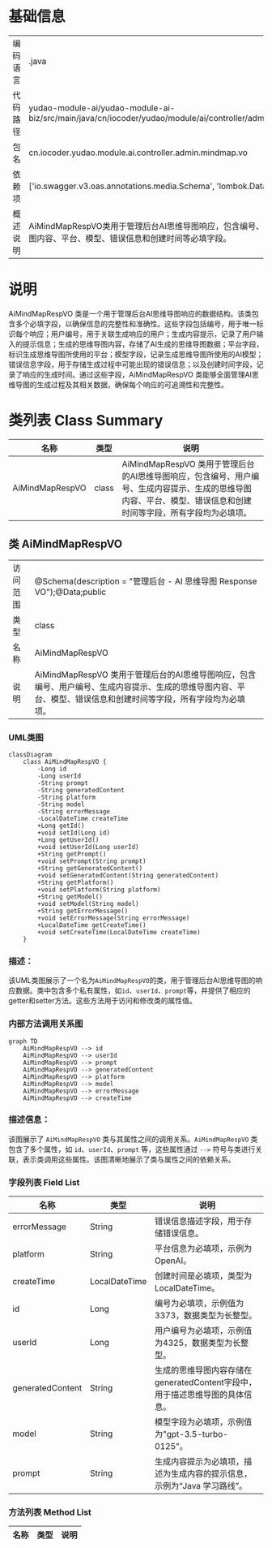 # 基础信息

|      |      |
|------|------|
| 编码语言 | .java |
| 代码路径 | yudao-module-ai/yudao-module-ai-biz/src/main/java/cn/iocoder/yudao/module/ai/controller/admin/mindmap/vo/AiMindMapRespVO.java |
| 包名 | cn.iocoder.yudao.module.ai.controller.admin.mindmap.vo |
| 依赖项 | ['io.swagger.v3.oas.annotations.media.Schema', 'lombok.Data', 'java.time.LocalDateTime'] |
| 概述说明 | AiMindMapRespVO类用于管理后台AI思维导图响应，包含编号、用户编号、生成内容提示、生成的思维导图内容、平台、模型、错误信息和创建时间等必填字段。 |

# 说明

AiMindMapRespVO 类是一个用于管理后台AI思维导图响应的数据结构。该类包含多个必填字段，以确保信息的完整性和准确性。这些字段包括编号，用于唯一标识每个响应；用户编号，用于关联生成响应的用户；生成内容提示，记录了用户输入的提示信息；生成的思维导图内容，存储了AI生成的思维导图数据；平台字段，标识生成思维导图所使用的平台；模型字段，记录生成思维导图所使用的AI模型；错误信息字段，用于存储生成过程中可能出现的错误信息；以及创建时间字段，记录了响应的生成时间。通过这些字段，AiMindMapRespVO 类能够全面管理AI思维导图的生成过程及其相关数据，确保每个响应的可追溯性和完整性。

# 类列表 Class Summary

| 名称   | 类型  | 说明 |
|-------|------|-------------|
| AiMindMapRespVO | class | AiMindMapRespVO 类用于管理后台的AI思维导图响应，包含编号、用户编号、生成内容提示、生成的思维导图内容、平台、模型、错误信息和创建时间等字段，所有字段均为必填项。 |



## 类 AiMindMapRespVO

|      |      |
|------|------|
| 访问范围 | @Schema(description = "管理后台 - AI 思维导图 Response VO");@Data;public |
| 类型 | class |
| 名称 | AiMindMapRespVO |
| 说明 | AiMindMapRespVO 类用于管理后台的AI思维导图响应，包含编号、用户编号、生成内容提示、生成的思维导图内容、平台、模型、错误信息和创建时间等字段，所有字段均为必填项。 |


### UML类图

```mermaid
classDiagram
    class AiMindMapRespVO {
        -Long id
        -Long userId
        -String prompt
        -String generatedContent
        -String platform
        -String model
        -String errorMessage
        -LocalDateTime createTime
        +Long getId()
        +void setId(Long id)
        +Long getUserId()
        +void setUserId(Long userId)
        +String getPrompt()
        +void setPrompt(String prompt)
        +String getGeneratedContent()
        +void setGeneratedContent(String generatedContent)
        +String getPlatform()
        +void setPlatform(String platform)
        +String getModel()
        +void setModel(String model)
        +String getErrorMessage()
        +void setErrorMessage(String errorMessage)
        +LocalDateTime getCreateTime()
        +void setCreateTime(LocalDateTime createTime)
    }
```

### 描述：
该UML类图展示了一个名为`AiMindMapRespVO`的类，用于管理后台AI思维导图的响应数据。类中包含多个私有属性，如`id`、`userId`、`prompt`等，并提供了相应的getter和setter方法。这些方法用于访问和修改类的属性值。


### 内部方法调用关系图

```mermaid
graph TD
    AiMindMapRespVO --> id
    AiMindMapRespVO --> userId
    AiMindMapRespVO --> prompt
    AiMindMapRespVO --> generatedContent
    AiMindMapRespVO --> platform
    AiMindMapRespVO --> model
    AiMindMapRespVO --> errorMessage
    AiMindMapRespVO --> createTime
```

### 描述信息：
该图展示了 `AiMindMapRespVO` 类与其属性之间的调用关系。`AiMindMapRespVO` 类包含了多个属性，如 `id`、`userId`、`prompt` 等，这些属性通过 `-->` 符号与类进行关联，表示类调用这些属性。该图清晰地展示了类与属性之间的依赖关系。

### 字段列表 Field List

| 名称  | 类型  | 说明 |
|-------|-------|------|
| errorMessage | String | 错误信息描述字段，用于存储错误信息。 |
| platform | String | 平台信息为必填项，示例为OpenAI。 |
| createTime | LocalDateTime | 创建时间是必填项，类型为LocalDateTime。 |
| id | Long | 编号为必填项，示例值为3373，数据类型为长整型。 |
| userId | Long | 用户编号为必填项，示例值为4325，数据类型为长整型。 |
| generatedContent | String | 生成的思维导图内容存储在generatedContent字段中，用于描述思维导图的具体信息。 |
| model | String | 模型字段为必填项，示例值为"gpt-3.5-turbo-0125"。 |
| prompt | String | 生成内容提示为必填项，描述为生成内容的提示信息，示例为“Java 学习路线”。 |

### 方法列表 Method List

| 名称  | 类型  | 说明 |
|-------|-------|------|





